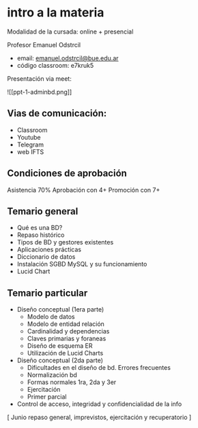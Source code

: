 # intro a la materia
Modalidad de la cursada: online + presencial

Profesor Emanuel Odstrcil 
- email: emanuel.odstrcil@bue.edu.ar
- código classroom: e7kruk5

Presentación via meet:

![[ppt-1-adminbd.png]]

## Vias de comunicación:
- Classroom
- Youtube
- Telegram
- web IFTS

## Condiciones de aprobación
Asistencia 70%
Aprobación con 4+
Promoción con 7+

## Temario general
- Qué es una BD?
- Repaso histórico
- Tipos de BD y gestores existentes
- Aplicaciones prácticas
- Diccionario de datos
- Instalación SGBD MySQL y su funcionamiento
- Lucid Chart

## Temario particular
- Diseño conceptual (1era parte)
	- Modelo de datos
	- Modelo de entidad relación
	- Cardinalidad y dependencias
	- Claves primarias y foraneas
	- Diseño de esquema ER
	- Utilización de Lucid Charts
- Diseño conceptual (2da parte)
	- Dificultades en el diseño de bd. Errores frecuentes
	- Normalización bd
	- Formas normales 1ra, 2da y 3er
	- Ejercitación
	- Primer parcial
- Control de acceso, integridad y confidencialidad de la info

[ Junio repaso general, imprevistos, ejercitación y recuperatorio ]

